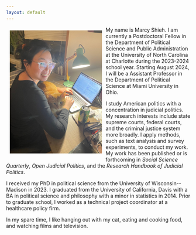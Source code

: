 ```yaml
---
layout: default
---
```


<img align="left" width="50%" and height="50%" style="padding: 10px; float: left;" src="files/IMG_3326.jpeg"> My name is Marcy Shieh. I am currently a Postdoctoral Fellow in the Department of Political Science and Public Administration at the University of North Carolina at Charlotte during the 2023-2024 school year. Starting August 2024, I will be a Assistant Professor in the Department of Political Science at Miami University in Ohio.

I study American politics with a concentration in judicial politics. My research interests include state supreme courts, federal courts, and the criminal justice system more broadly. I apply methods, such as text analysis and survey experiments, to conduct my work. My work has been published or is forthcoming in *Social Science Quarterly*, *Open Judicial Politics*, and the *Research Handbook of Judicial Politics*.

I received my PhD in political science from the University of Wisconsin--Madison in 2023. I graduated from the University of California, Davis with a BA in political science and philosophy with a minor in statistics in 2014. Prior to graduate school, I worked as a technical project coordinator at a healthcare policy firm.

In my spare time, I like hanging out with my cat, eating and cooking food, and watching films and television.
